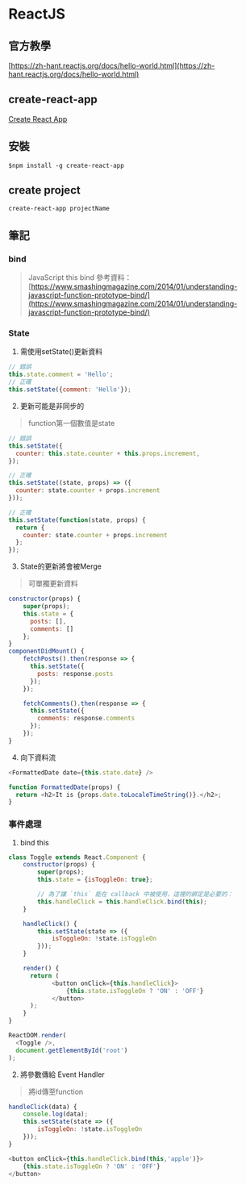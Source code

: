 # ReactJS
## 官方教學
[https://zh-hant.reactjs.org/docs/hello-world.html](https://zh-hant.reactjs.org/docs/hello-world.html)

## create-react-app
[Create React App](https://github.com/facebookincubator/create-react-app)

## 安裝
```
$npm install -g create-react-app
```
## create project
```
create-react-app projectName
```

## 筆記
### bind
> JavaScript this bind
參考資料：[https://www.smashingmagazine.com/2014/01/understanding-javascript-function-prototype-bind/](https://www.smashingmagazine.com/2014/01/understanding-javascript-function-prototype-bind/)

### State
1. 需使用setState()更新資料
```javascript
// 錯誤
this.state.comment = 'Hello';
// 正確
this.setState({comment: 'Hello'});
```
2. 更新可能是非同步的
> function第一個數值是state
```javascript
// 錯誤
this.setState({
  counter: this.state.counter + this.props.increment,
});

// 正確
this.setState((state, props) => ({
  counter: state.counter + props.increment
}));

// 正確
this.setState(function(state, props) {
  return {
    counter: state.counter + props.increment
  };
});
```
3. State的更新將會被Merge
> 可單獨更新資料
```javascript
constructor(props) {
    super(props);
    this.state = {
      posts: [],
      comments: []
    };
}
componentDidMount() {
    fetchPosts().then(response => {
      this.setState({
        posts: response.posts
      });
    });

    fetchComments().then(response => {
      this.setState({
        comments: response.comments
      });
    });
}
```
4. 向下資料流
```javascript
<FormattedDate date={this.state.date} />

function FormattedDate(props) {
  return <h2>It is {props.date.toLocaleTimeString()}.</h2>;
}
```
### 事件處理
1. bind this
```javascript
class Toggle extends React.Component {
    constructor(props) {
        super(props);
        this.state = {isToggleOn: true};

        // 為了讓 `this` 能在 callback 中被使用，這裡的綁定是必要的：
        this.handleClick = this.handleClick.bind(this);
    }

    handleClick() {
        this.setState(state => ({
            isToggleOn: !state.isToggleOn
        }));
    }

    render() {
      return (
            <button onClick={this.handleClick}>
                {this.state.isToggleOn ? 'ON' : 'OFF'}
            </button>
      );
    }
}

ReactDOM.render(
  <Toggle />,
  document.getElementById('root')
);
```
2. 將參數傳給 Event Handler
> 將id傳至function
```javascript
handleClick(data) {
    console.log(data);
    this.setState(state => ({
        isToggleOn: !state.isToggleOn
    }));
}

<button onClick={this.handleClick.bind(this,'apple')}>
    {this.state.isToggleOn ? 'ON' : 'OFF'}
</button>
```